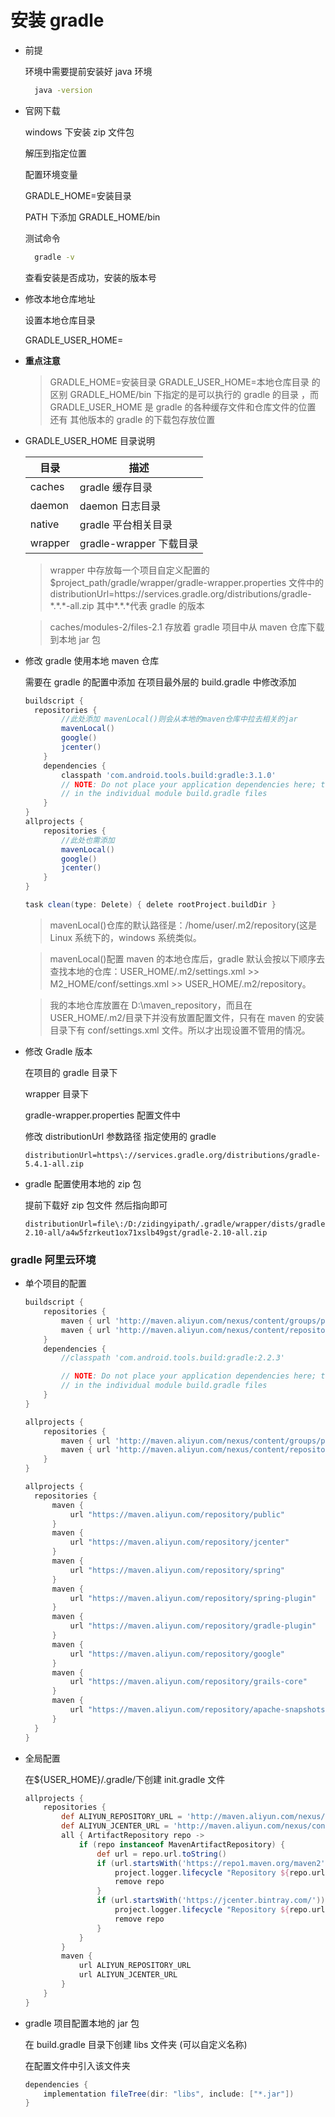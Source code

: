 # 安装 gradle

- 前提

  环境中需要提前安装好 java 环境

  ```sh
    java -version
  ```

- 官网下载

  windows 下安装 zip 文件包

  解压到指定位置

  配置环境变量

  GRADLE_HOME=安装目录

  PATH 下添加 GRADLE_HOME/bin

  测试命令

  ```sh
    gradle -v
  ```

  查看安装是否成功，安装的版本号

- 修改本地仓库地址

  设置本地仓库目录

  GRADLE_USER_HOME=

- **重点注意**

  > GRADLE_HOME=安装目录 GRADLE_USER_HOME=本地仓库目录 的区别 GRADLE_HOME/bin 下指定的是可以执行的 gradle 的目录 ，而 GRADLE_USER_HOME 是 gradle 的各种缓存文件和仓库文件的位置 还有 其他版本的 gradle 的下载包存放位置

- GRADLE_USER_HOME 目录说明

  | 目录    | 描述                    |
  | ------- | ----------------------- |
  | caches  | gradle 缓存目录         |
  | daemon  | daemon 日志目录         |
  | native  | gradle 平台相关目录     |
  | wrapper | gradle-wrapper 下载目录 |

  > wrapper 中存放每一个项目自定义配置的 \$project_path/gradle/wrapper/gradle-wrapper.properties 文件中的 distributionUrl=https\://services.gradle.org/distributions/gradle-\*.\*.\*-all.zip 其中\*.\*.\*代表 gradle 的版本

  > caches/modules-2/files-2.1 存放着 gradle 项目中从 maven 仓库下载到本地 jar 包

- 修改 gradle 使用本地 maven 仓库

  需要在 gradle 的配置中添加 在项目最外层的 build.gradle 中修改添加

  ```groovy
  buildscript {
    repositories {
          //此处添加 mavenLocal()则会从本地的maven仓库中拉去相关的jar
          mavenLocal()
          google()
          jcenter()
      }
      dependencies {
          classpath 'com.android.tools.build:gradle:3.1.0'
          // NOTE: Do not place your application dependencies here; they belong
          // in the individual module build.gradle files
      }
  }
  allprojects {
      repositories {
          //此处也需添加
          mavenLocal()
          google()
          jcenter()
      }
  }

  task clean(type: Delete) { delete rootProject.buildDir }

  ```

  > mavenLocal()仓库的默认路径是：/home/user/.m2/repository(这是 Linux 系统下的，windows 系统类似。

  > mavenLocal()配置 maven 的本地仓库后，gradle 默认会按以下顺序去查找本地的仓库：USER_HOME/.m2/settings.xml >> M2_HOME/conf/settings.xml >> USER_HOME/.m2/repository。

  > 我的本地仓库放置在 D:\maven_repository，而且在 USER_HOME/.m2/目录下并没有放置配置文件，只有在 maven 的安装目录下有 conf/settings.xml 文件。所以才出现设置不管用的情况。

- 修改 Gradle 版本

  在项目的 gradle 目录下

  wrapper 目录下

  gradle-wrapper.properties 配置文件中

  修改 distributionUrl 参数路径 指定使用的 gradle

  ```properties
  distributionUrl=https\://services.gradle.org/distributions/gradle-5.4.1-all.zip
  ```

- gradle 配置使用本地的 zip 包

  提前下载好 zip 包文件 然后指向即可

  ```properties
  distributionUrl=file\:/D:/zidingyipath/.gradle/wrapper/dists/gradle-2.10-all/a4w5fzrkeut1ox71xslb49gst/gradle-2.10-all.zip
  ```

### gradle 阿里云环境

- 单个项目的配置

  ```groovy
  buildscript {
      repositories {
          maven { url 'http://maven.aliyun.com/nexus/content/groups/public/' }
          maven { url 'http://maven.aliyun.com/nexus/content/repositories/jcenter' }
      }
      dependencies {
          //classpath 'com.android.tools.build:gradle:2.2.3'

          // NOTE: Do not place your application dependencies here; they belong
          // in the individual module build.gradle files
      }
  }

  allprojects {
      repositories {
          maven { url 'http://maven.aliyun.com/nexus/content/groups/public/' }
          maven { url 'http://maven.aliyun.com/nexus/content/repositories/jcenter' }
      }
  }
  ```

  ```groovy
  allprojects {
    repositories {
        maven {
            url "https://maven.aliyun.com/repository/public"
        }
        maven {
            url "https://maven.aliyun.com/repository/jcenter"
        }
        maven {
            url "https://maven.aliyun.com/repository/spring"
        }
        maven {
            url "https://maven.aliyun.com/repository/spring-plugin"
        }
        maven {
            url "https://maven.aliyun.com/repository/gradle-plugin"
        }
        maven {
            url "https://maven.aliyun.com/repository/google"
        }
        maven {
            url "https://maven.aliyun.com/repository/grails-core"
        }
        maven {
            url "https://maven.aliyun.com/repository/apache-snapshots"
        }
    }
  }
  ```

- 全局配置

  在\${USER_HOME}/.gradle/下创建 init.gradle 文件

  ```groovy
  allprojects {
      repositories {
          def ALIYUN_REPOSITORY_URL = 'http://maven.aliyun.com/nexus/content/groups/public'
          def ALIYUN_JCENTER_URL = 'http://maven.aliyun.com/nexus/content/repositories/jcenter'
          all { ArtifactRepository repo ->
              if (repo instanceof MavenArtifactRepository) {
                  def url = repo.url.toString()
                  if (url.startsWith('https://repo1.maven.org/maven2')) {
                      project.logger.lifecycle "Repository ${repo.url} replaced by $ALIYUN_REPOSITORY_URL."
                      remove repo
                  }
                  if (url.startsWith('https://jcenter.bintray.com/')) {
                      project.logger.lifecycle "Repository ${repo.url} replaced by $ALIYUN_JCENTER_URL."
                      remove repo
                  }
              }
          }
          maven {
              url ALIYUN_REPOSITORY_URL
              url ALIYUN_JCENTER_URL
          }
      }
  }
  ```

- gradle 项目配置本地的 jar 包

  在 build.gradle 目录下创建 libs 文件夹 (可以自定义名称)

  在配置文件中引入该文件夹

  ```groovy
  dependencies {
      implementation fileTree(dir: "libs", include: ["*.jar"])
  }
  ```
